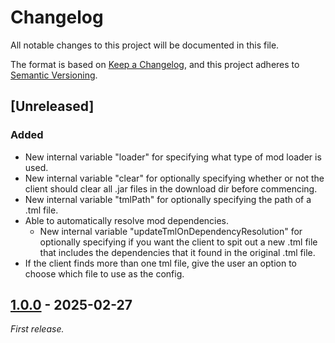 # Changelog

All notable changes to this project will be documented in this file.

The format is based on [Keep a Changelog](https://keepachangelog.com/en/1.1.0/),
and this project adheres to [Semantic Versioning](https://semver.org/spec/v2.0.0.html).


## [Unreleased]

### Added
- New internal variable "loader" for specifying what type of mod loader is used. 
- New internal variable "clear" for optionally specifying whether or not the client should clear all .jar files in the download dir before commencing.
- New internal variable "tmlPath" for optionally specifying the path of a .tml file.
- Able to automatically resolve mod dependencies.
  - New internal variable "updateTmlOnDependencyResolution" for optionally specifying if you want the client to spit out a new .tml file that includes the dependencies that it found in the original .tml file.
- If the client finds more than one tml file, give the user an option to choose which file to use as the config.


## [1.0.0] - 2025-02-27

_First release._


[1.0.0]: https://github.com/prof-egg/mc-mod-downloader/releases/tag/v1.0.0
